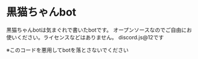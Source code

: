 # 黒猫ちゃんbot

黒猫ちゃんbotは気まぐれで書いたbotです。
オープンソースなのでご自由にお使いください。ライセンスなどはありません。
discord.js@12です

※このコードを悪用してbotを落とさないでください
